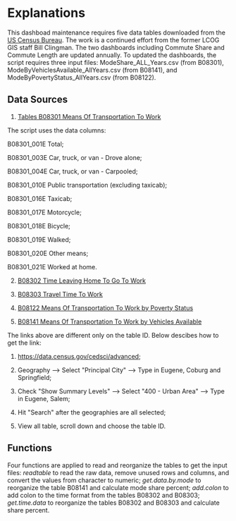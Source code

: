 # Explanations

This dashboad maintenance requires five data tables downloaded from the [US Census Bureau](https://data.census.gov/cedsci/). The work is a continued effort from the former LCOG GIS staff Bill Clingman. The two dashboards including Commute Share and Commute Length are updated annually. To updated the dashboards, the script requires three input files: ModeShare_ALL_Years.csv (from B08301), ModeByVehiclesAvailable_AllYears.csv (from B08141), and ModeByPovertyStatus_AllYears.csv (from B08122).   

## Data Sources

1. [Tables B08301 Means Of Transportation To Work](https://data.census.gov/cedsci/table?q=B08301&tid=ACSDT5Y2018.B08301&g=1600000US4114400,4123850,4169600_400C100US28117,78229)

The script uses the data columns:

B08301_001E Total;

B08301_003E Car, truck, or van - Drove alone;

B08301_004E Car, truck, or van - Carpooled;

B08301_010E Public transportation (excluding taxicab);

B08301_016E Taxicab;

B08301_017E Motorcycle;

B08301_018E Bicycle;

B08301_019E Walked;

B08301_020E Other means;

B08301_021E Worked at home.

2. [B08302 Time Leaving Home To Go To Work](https://data.census.gov/cedsci/table?q=B08302&tid=ACSDT5Y2018.B08302&g=1600000US4114400,4123850,4169600_400C100US28117,78229)

3. [B08303 Travel Time To Work](https://data.census.gov/cedsci/table?tid=ACSDT5Y2018.B08303&g=1600000US4114400,4123850,4169600_400C100US28117,78229)

4. [B08122 Means Of Transportation To Work by Poverty Status](https://data.census.gov/cedsci/table?tid=ACSDT5Y2018.B08122&g=1600000US4114400,4123850,4169600_400C100US28117,78229)

5. [B08141 Means Of Transportation To Work by Vehicles Available](https://data.census.gov/cedsci/table?tid=ACSDT5Y2018.B08141&g=1600000US4114400,4123850,4169600_400C100US28117,78229)

The links above are different only on the table ID. Below descibes how to get the link: 
1. https://data.census.gov/cedsci/advanced;

2. Geography --> Select "Principal City" --> Type in Eugene, Coburg and Springfield;

3. Check "Show Summary Levels" --> Select "400 - Urban Area" --> Type in Eugene, Salem;

4. Hit "Search" after the geographies are all selected;

5. View all table, scroll down and choose the table ID.

## Functions
Four functions are applied to read and reorganize the tables to get the input files: *readtable* to read the raw data, remove unused rows and columns, and convert the values from character to numeric; *get.data.by.mode* to reorganize the table B08141 and calculate mode share percent; *add.colon* to add colon to the time format from the tables B08302 and B08303; *get.time.data* to reorganize the tables B08302 and B08303 and calculate share percent.   

